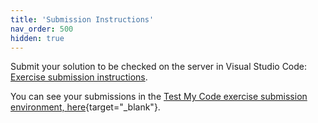 ```yaml
---
title: 'Submission Instructions'
nav_order: 500
hidden: true
---
```


Submit your solution to be checked on the server in Visual Studio Code: [Exercise submission instructions](https://centria.github.io/basic-csharp/tmc/).

You can see your submissions in the [Test My Code exercise submission environment, here](https://tmc.mooc.fi/){target="_blank"}.
